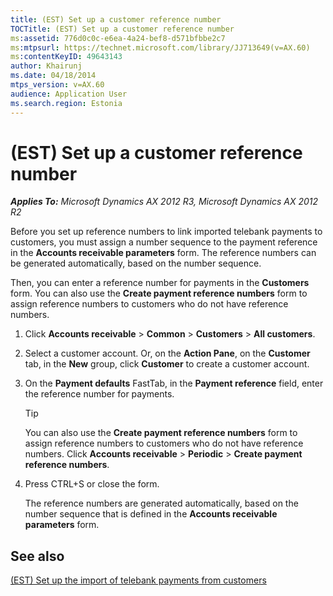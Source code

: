 ```yaml
---
title: (EST) Set up a customer reference number
TOCTitle: (EST) Set up a customer reference number
ms:assetid: 776d0c0c-e6ea-4a24-bef8-d571bfbbe2c7
ms:mtpsurl: https://technet.microsoft.com/library/JJ713649(v=AX.60)
ms:contentKeyID: 49643143
author: Khairunj
ms.date: 04/18/2014
mtps_version: v=AX.60
audience: Application User
ms.search.region: Estonia
---
```


# (EST) Set up a customer reference number 


_**Applies To:** Microsoft Dynamics AX 2012 R3, Microsoft Dynamics AX 2012 R2_

Before you set up reference numbers to link imported telebank payments to customers, you must assign a number sequence to the payment reference in the **Accounts receivable parameters** form. The reference numbers can be generated automatically, based on the number sequence.

Then, you can enter a reference number for payments in the **Customers** form. You can also use the **Create payment reference numbers** form to assign reference numbers to customers who do not have reference numbers.

1.  Click **Accounts receivable** \> **Common** \> **Customers** \> **All customers**.

2.  Select a customer account. Or, on the **Action Pane**, on the **Customer** tab, in the **New** group, click **Customer** to create a customer account.

3.  On the **Payment defaults** FastTab, in the **Payment reference** field, enter the reference number for payments.
    

    > [!TIP]
    > <P>You can also use the <STRONG>Create payment reference numbers</STRONG> form to assign reference numbers to customers who do not have reference numbers. Click <STRONG>Accounts receivable</STRONG> &gt; <STRONG>Periodic</STRONG> &gt; <STRONG>Create payment reference numbers</STRONG>.</P>



4.  Press CTRL+S or close the form.
    
    The reference numbers are generated automatically, based on the number sequence that is defined in the **Accounts receivable parameters** form.

## See also

[(EST) Set up the import of telebank payments from customers](est-set-up-the-import-of-telebank-payments-from-customers.md)

  


